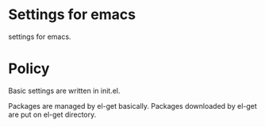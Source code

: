 # Settings for emacs

settings for emacs.

# Policy

Basic settings are written in init.el.

Packages are managed by el-get basically. Packages downloaded by el-get are put on el-get directory. 
